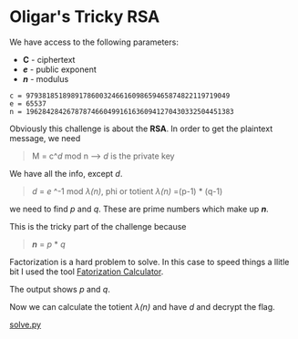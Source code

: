 # Oligar's Tricky RSA

We have access to the following parameters: 

* **C** - ciphertext
* ***e*** - public exponent
* ***n*** - modulus

```
c = 97938185189891786003246616098659465874822119719049
e = 65537
n = 196284284267878746604991616360941270430332504451383
```

Obviously this challenge is about the **RSA**. In order to get the plaintext message, we need

> M = c^*d* mod n  --> *d* is the private key

We have all the info, except *d*. 

> *d* = *e* ^-1 mod *λ(n)*, phi or totient *λ(n)* =(p-1) * (q-1)

we need to find *p* and *q*. These are prime numbers which make up ***n***.

This is the tricky part of the challenge because 
> ***n*** = *p* * *q*

Factorization is a hard problem to solve. In this case to speed things a llitle bit I used the tool [Fatorization Calculator](https://www.alpertron.com.ar/ECM.HTM).

The output shows *p* and *q*.

Now we can calculate the totient *λ(n)* and have *d* and decrypt the flag.

[solve.py](https://github.com/s4nkx0k/CTFs/blob/main/NACTF%202020/Oligar's%20Tricky%20RSA/solve.py)
